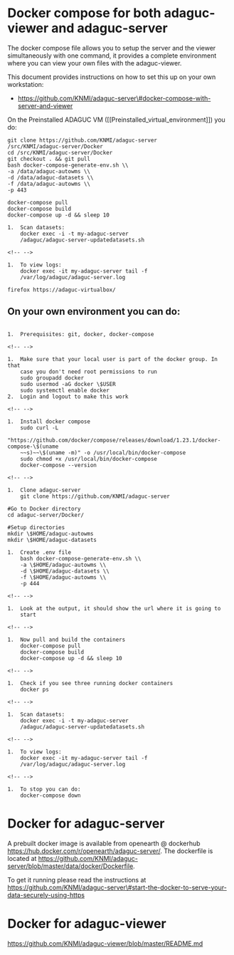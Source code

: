 Docker compose for both adaguc-viewer and adaguc-server
=======================================================

The docker compose file allows you to setup the server and the viewer
simultaneously with one command, it provides a complete environment
where you can view your own files with the adaguc-viewer.

This document provides instructions on how to set this up on your own
workstation:

-   https://github.com/KNMI/adaguc-server\#docker-compose-with-server-and-viewer

On the Preinstalled ADAGUC VM
(\[\[Preinstalled_virtual_environment\]\]) you do:
```
git clone https://github.com/KNMI/adaguc-server
/src/KNMI/adaguc-server/Docker
cd /src/KNMI/adaguc-server/Docker
git checkout . && git pull
bash docker-compose-generate-env.sh \\
-a /data/adaguc-autowms \\
-d /data/adaguc-datasets \\
-f /data/adaguc-autowms \\
-p 443

docker-compose pull
docker-compose build
docker-compose up -d && sleep 10

1.  Scan datasets:
    docker exec -i -t my-adaguc-server
    /adaguc/adaguc-server-updatedatasets.sh

<!-- -->

1.  To view logs:
    docker exec -it my-adaguc-server tail -f
    /var/log/adaguc/adaguc-server.log

firefox https://adaguc-virtualbox/
```

On your own environment you can do:
-----------------------------------

```

1.  Prerequisites: git, docker, docker-compose

<!-- -->

1.  Make sure that your local user is part of the docker group. In that
    case you don't need root permissions to run
    sudo groupadd docker
    sudo usermod -aG docker \$USER
    sudo systemctl enable docker
2.  Login and logout to make this work

<!-- -->

1.  Install docker compose
    sudo curl -L
    "https://github.com/docker/compose/releases/download/1.23.1/docker-compose-\$(uname
    ~~s)~~\$(uname -m)" -o /usr/local/bin/docker-compose
    sudo chmod +x /usr/local/bin/docker-compose
    docker-compose --version

<!-- -->

1.  Clone adaguc-server
    git clone https://github.com/KNMI/adaguc-server

#Go to Docker directory
cd adaguc-server/Docker/

#Setup directories
mkdir \$HOME/adaguc-autowms
mkdir \$HOME/adaguc-datasets

1.  Create .env file
    bash docker-compose-generate-env.sh \\
    -a \$HOME/adaguc-autowms \\
    -d \$HOME/adaguc-datasets \\
    -f \$HOME/adaguc-autowms \\
    -p 444

<!-- -->

1.  Look at the output, it should show the url where it is going to
    start

<!-- -->

1.  Now pull and build the containers
    docker-compose pull
    docker-compose build
    docker-compose up -d && sleep 10

<!-- -->

1.  Check if you see three running docker containers
    docker ps

<!-- -->

1.  Scan datasets:
    docker exec -i -t my-adaguc-server
    /adaguc/adaguc-server-updatedatasets.sh

<!-- -->

1.  To view logs:
    docker exec -it my-adaguc-server tail -f
    /var/log/adaguc/adaguc-server.log

<!-- -->

1.  To stop you can do:
    docker-compose down

```

Docker for adaguc-server
========================

A prebuilt docker image is available from openearth @ dockerhub
https://hub.docker.com/r/openearth/adaguc-server/. The dockerfile is
located at
https://github.com/KNMI/adaguc-server/blob/master/data/docker/Dockerfile.

To get it running please read the instructions at
https://github.com/KNMI/adaguc-server\#start-the-docker-to-serve-your-data-securely-using-https

Docker for adaguc-viewer
========================

https://github.com/KNMI/adaguc-viewer/blob/master/README.md
